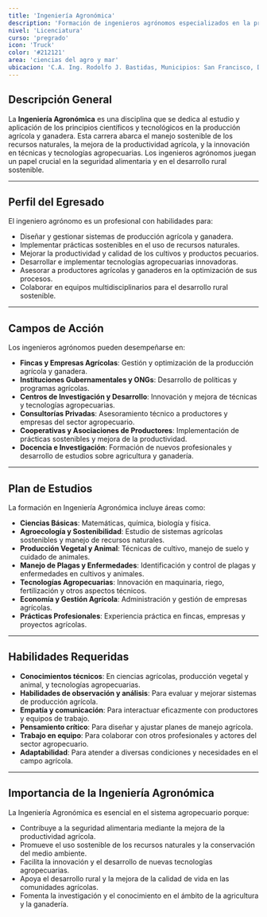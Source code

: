 ```yaml
---
title: 'Ingeniería Agronómica'
description: 'Formación de ingenieros agrónomos especializados en la producción agrícola sostenible.'
nivel: 'Licenciatura'
curso: 'pregrado'
icon: 'Truck'
color: '#212121'
area: 'ciencias del agro y mar'
ubicacion: 'C.A. Ing. Rodolfo J. Bastidas, Municipios: San Francisco, Democracia, Federación, Dabajuro, Urumaco, Zamora, Mene Mauroa, Morón, Urachiche, Veroes, Bolívar'
---
```


## Descripción General
La **Ingeniería Agronómica** es una disciplina que se dedica al estudio y aplicación de los principios científicos y tecnológicos en la producción agrícola y ganadera. Esta carrera abarca el manejo sostenible de los recursos naturales, la mejora de la productividad agrícola, y la innovación en técnicas y tecnologías agropecuarias. Los ingenieros agrónomos juegan un papel crucial en la seguridad alimentaria y en el desarrollo rural sostenible.

---

## Perfil del Egresado
El ingeniero agrónomo es un profesional con habilidades para:
- Diseñar y gestionar sistemas de producción agrícola y ganadera.
- Implementar prácticas sostenibles en el uso de recursos naturales.
- Mejorar la productividad y calidad de los cultivos y productos pecuarios.
- Desarrollar e implementar tecnologías agropecuarias innovadoras.
- Asesorar a productores agrícolas y ganaderos en la optimización de sus procesos.
- Colaborar en equipos multidisciplinarios para el desarrollo rural sostenible.

---

## Campos de Acción
Los ingenieros agrónomos pueden desempeñarse en:
- **Fincas y Empresas Agrícolas**: Gestión y optimización de la producción agrícola y ganadera.
- **Instituciones Gubernamentales y ONGs**: Desarrollo de políticas y programas agrícolas.
- **Centros de Investigación y Desarrollo**: Innovación y mejora de técnicas y tecnologías agropecuarias.
- **Consultorías Privadas**: Asesoramiento técnico a productores y empresas del sector agropecuario.
- **Cooperativas y Asociaciones de Productores**: Implementación de prácticas sostenibles y mejora de la productividad.
- **Docencia e Investigación**: Formación de nuevos profesionales y desarrollo de estudios sobre agricultura y ganadería.

---

## Plan de Estudios
La formación en Ingeniería Agronómica incluye áreas como:
- **Ciencias Básicas**: Matemáticas, química, biología y física.
- **Agroecología y Sostenibilidad**: Estudio de sistemas agrícolas sostenibles y manejo de recursos naturales.
- **Producción Vegetal y Animal**: Técnicas de cultivo, manejo de suelo y cuidado de animales.
- **Manejo de Plagas y Enfermedades**: Identificación y control de plagas y enfermedades en cultivos y animales.
- **Tecnologías Agropecuarias**: Innovación en maquinaria, riego, fertilización y otros aspectos técnicos.
- **Economía y Gestión Agrícola**: Administración y gestión de empresas agrícolas.
- **Prácticas Profesionales**: Experiencia práctica en fincas, empresas y proyectos agrícolas.

---

## Habilidades Requeridas
- **Conocimientos técnicos**: En ciencias agrícolas, producción vegetal y animal, y tecnologías agropecuarias.
- **Habilidades de observación y análisis**: Para evaluar y mejorar sistemas de producción agrícola.
- **Empatía y comunicación**: Para interactuar eficazmente con productores y equipos de trabajo.
- **Pensamiento crítico**: Para diseñar y ajustar planes de manejo agrícola.
- **Trabajo en equipo**: Para colaborar con otros profesionales y actores del sector agropecuario.
- **Adaptabilidad**: Para atender a diversas condiciones y necesidades en el campo agrícola.

---

## Importancia de la Ingeniería Agronómica
La Ingeniería Agronómica es esencial en el sistema agropecuario porque:
- Contribuye a la seguridad alimentaria mediante la mejora de la productividad agrícola.
- Promueve el uso sostenible de los recursos naturales y la conservación del medio ambiente.
- Facilita la innovación y el desarrollo de nuevas tecnologías agropecuarias.
- Apoya el desarrollo rural y la mejora de la calidad de vida en las comunidades agrícolas.
- Fomenta la investigación y el conocimiento en el ámbito de la agricultura y la ganadería.
